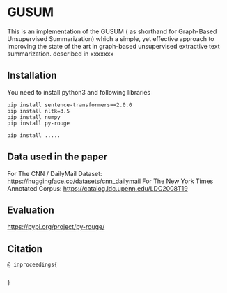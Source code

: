 # GUSUM

This is an implementation of the  GUSUM ( as shorthand for Graph-Based Unsupervised Summarization) which a simple, yet effective approach to improving the state of the art in graph-based unsupervised extractive text summarization.  described in xxxxxxx

## Installation

You need to install python3 and following libraries

```
pip install sentence-transformers==2.0.0
pip install nltk=3.5
pip install numpy
pip install py-rouge

pip install .....
```

## Data used in the paper

For The CNN / DailyMail Dataset:  https://huggingface.co/datasets/cnn_dailymail
For The New York Times Annotated Corpus: https://catalog.ldc.upenn.edu/LDC2008T19 

## Evaluation

https://pypi.org/project/py-rouge/



## Citation
```
@ inproceedings{ 


}
```


